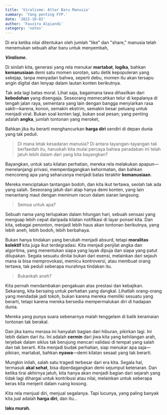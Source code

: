 ```yaml
---
title: 'Viralisme: Altar Baru Manusia'
summary: 'Yang penting FYP.'
date: '2022-10-02'
author: 'Fauzira Alpiandi'
category: 'notes'
---
```


Di era ketika nilai ditentukan oleh jumlah "like" dan "share," manusia telah menemukan sebuah altar baru untuk menyembah,

***Viralisme.***

Di sinilah kita, generasi yang rela menukar **martabat**, **logika**, bahkan **kemanusiaan** demi satu momen sorotan, satu detik kepopuleran yang sekejap, tanpa menyadari bahwa, seperti debu, momen itu akan tersapu angin digital dan lenyap dalam lautan konten berikutnya.

Tak ada lagi batas moral. Lihat saja, bagaimana tawa dihasilkan dari **kebodohan** yang disengaja. Seseorang memecahkan telur di kepalanya di tengah jalan raya, sementara yang lain dengan bangga menyiarkan rasa sakit—karena, konon, semakin ekstrim, semakin besar peluang untuk menjadi viral. Bukan soal konten lagi, bukan soal pesan; yang penting adalah **angka**, jumlah tontonan yang meroket,

Bahkan jika itu berarti menghancurkan **harga diri** sendiri di depan dunia yang tak peduli.

> Di mana letak kesadaran manusia? Di antara tayangan-tayangan tak berfaedah itu, haruskah kita mulai percaya bahwa peradaban ini telah jatuh lebih dalam dari yang kita bayangkan?

Bayangkan, untuk satu kilatan perhatian, mereka rela melakukan apapun—menelanjangi privasi, memperdagangkan kehormatan, dan bahkan mencoreng apa yang seharusnya menjadi batas terakhir **kemanusiaan**.

Mereka menciptakan tantangan bodoh, dan kita ikut tertawa, seolah tak ada yang salah. Seseorang jatuh dari atap hanya demi konten, yang lain menantang maut dengan meminum racun dalam siaran langsung.

> Semua untuk apa?

Sebuah nama yang terlupakan dalam hitungan hari, sebuah sensasi yang menguap lebih cepat daripada kilatan notifikasi di layar ponsel kita. Dan kita, sebagai penonton, menjadi lebih haus akan tontonan berikutnya, yang lebih aneh, lebih bodoh, lebih berbahaya.

Bukan hanya tindakan yang berubah menjadi absurd, tetapi **moralitas kolektif** kita juga ikut terdegradasi. Kita menjadi penjilat angka dan algoritma, yang menentukan siapa yang layak dipuja dan siapa yang patut dilupakan. Segala sesuatu dinilai bukan dari esensi, melainkan dari sejauh mana ia bisa memprovokasi, memicu kontroversi, atau membuat orang tertawa, tak peduli seberapa murahnya tindakan itu.

> Bukankah aneh?

Kita pernah mendambakan pengakuan atas prestasi dan kebajikan. Sekarang, kita bersaing untuk perhatian yang dangkal. Lihatlah orang-orang yang mendadak jadi tokoh, bukan karena mereka memiliki sesuatu yang berarti, tetapi karena mereka bersedia mempermalukan diri di hadapan dunia.

Mereka yang punya suara sebenarnya malah tenggelam di balik keramaian tontonan tak berakal.

Dan jika kamu merasa ini hanyalah bagian dari hiburan, pikirkan lagi. Ini lebih dalam dari itu. Ini adalah **cermin** dari jiwa kita yang kehilangan arah, terjebak dalam siklus tak berujung mencari validasi di tempat yang salah dan tak berarti. Kita menjadi budak perhatian, siap menukar apa saja—pikiran, martabat, bahkan **nyawa**—demi kilatan sesaat yang tak berarti.

Mungkin inilah, salah satu tragedi terbesar dari era kita. Segala hal, termasuk **akal sehat**, bisa diperdagangkan demi sejumput ketenaran. Dan ketika tirai akhirnya jatuh, kita hanya akan menjadi bagian dari sejarah yang tidak lagi dihargai untuk kontribusi atau nilai, melainkan untuk seberapa keras kita menjerit dalam ruang kosong.

Kita rela menjual diri, menjual segalanya. Tapi lucunya, yang paling banyak kita jual adalah **harga diri**, dan itu...

**laku murah.**

